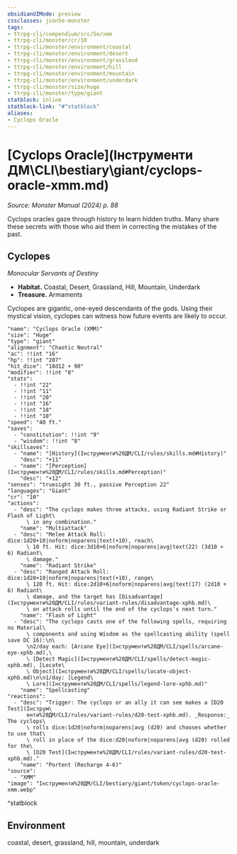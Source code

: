 ```yaml
---
obsidianUIMode: preview
cssclasses: json5e-monster
tags:
- ttrpg-cli/compendium/src/5e/xmm
- ttrpg-cli/monster/cr/10
- ttrpg-cli/monster/environment/coastal
- ttrpg-cli/monster/environment/desert
- ttrpg-cli/monster/environment/grassland
- ttrpg-cli/monster/environment/hill
- ttrpg-cli/monster/environment/mountain
- ttrpg-cli/monster/environment/underdark
- ttrpg-cli/monster/size/huge
- ttrpg-cli/monster/type/giant
statblock: inline
statblock-link: "#^statblock"
aliases:
- Cyclops Oracle
---
```

# [Cyclops Oracle](Інструменти ДМ\CLI\bestiary\giant/cyclops-oracle-xmm.md)
*Source: Monster Manual (2024) p. 88*  

Cyclops oracles gaze through history to learn hidden truths. Many share these secrets with those who aid them in correcting the mistakes of the past.

## Cyclopes

*Monocular Servants of Destiny*

- **Habitat.** Coastal, Desert, Grassland, Hill, Mountain, Underdark  
- **Treasure.** Armaments  

Cyclopes are gigantic, one-eyed descendants of the gods. Using their mystical vision, cyclopes can witness how future events are likely to occur.

```statblock
"name": "Cyclops Oracle (XMM)"
"size": "Huge"
"type": "giant"
"alignment": "Chaotic Neutral"
"ac": !!int "16"
"hp": !!int "207"
"hit_dice": "18d12 + 90"
"modifier": !!int "8"
"stats":
  - !!int "22"
  - !!int "11"
  - !!int "20"
  - !!int "16"
  - !!int "18"
  - !!int "10"
"speed": "40 ft."
"saves":
  - "constitution": !!int "9"
  - "wisdom": !!int "8"
"skillsaves":
  - "name": "[History](Інструменти%20ДМ/CLI/rules/skills.md#History)"
    "desc": "+11"
  - "name": "[Perception](Інструменти%20ДМ/CLI/rules/skills.md#Perception)"
    "desc": "+12"
"senses": "truesight 30 ft., passive Perception 22"
"languages": "Giant"
"cr": "10"
"actions":
  - "desc": "The cyclops makes three attacks, using Radiant Strike or Flash of Light\
      \ in any combination."
    "name": "Multiattack"
  - "desc": "Melee Attack Roll: dice:1d20+10|noform|noparens|text(+10), reach\
      \ 10 ft. Hit: dice:3d10+6|noform|noparens|avg|text(22) (3d10 + 6) Radiant\
      \ damage."
    "name": "Radiant Strike"
  - "desc": "Ranged Attack Roll: dice:1d20+10|noform|noparens|text(+10), range\
      \ 120 ft. Hit: dice:2d10+6|noform|noparens|avg|text(17) (2d10 + 6) Radiant\
      \ damage, and the target has [Disadvantage](Інструменти%20ДМ/CLI/rules/variant-rules/disadvantage-xphb.md)\
      \ on attack rolls until the end of the cyclops's next turn."
    "name": "Flash of Light"
  - "desc": "The cyclops casts one of the following spells, requiring no Material\
      \ components and using Wisdom as the spellcasting ability (spell save DC 16):\n\
      \n2/day each: [Arcane Eye](Інструменти%20ДМ/CLI/spells/arcane-eye-xphb.md),\
      \ [Detect Magic](Інструменти%20ДМ/CLI/spells/detect-magic-xphb.md), [Locate\
      \ Object](Інструменти%20ДМ/CLI/spells/locate-object-xphb.md)\n\n1/day: [Legend\
      \ Lore](Інструменти%20ДМ/CLI/spells/legend-lore-xphb.md)"
    "name": "Spellcasting"
"reactions":
  - "desc": "Trigger: The cyclops or an ally it can see makes a [D20 Test](Інструм\
      енти%20ДМ/CLI/rules/variant-rules/d20-test-xphb.md). _Response:_ The cyclops\
      \ rolls dice:1d20|noform|noparens|avg (d20) and chooses whether to use that\
      \ roll in place of the dice:d20|noform|noparens|avg (d20) rolled for the\
      \ [D20 Test](Інструменти%20ДМ/CLI/rules/variant-rules/d20-test-xphb.md)."
    "name": "Portent (Recharge 4-6)"
"source":
  - "XMM"
"image": "Інструменти%20ДМ/CLI/bestiary/giant/token/cyclops-oracle-xmm.webp"
```
^statblock

## Environment

coastal, desert, grassland, hill, mountain, underdark